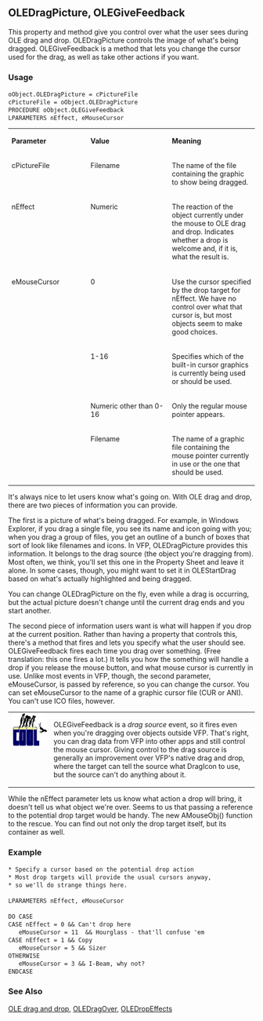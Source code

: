 ## OLEDragPicture, OLEGiveFeedback

This property and method give you control over what the user sees during OLE drag and drop. OLEDragPicture controls the image of what's being dragged. OLEGiveFeedback is a method that lets you change the cursor used for the drag, as well as take other actions if you want.

### Usage

```foxpro
oObject.OLEDragPicture = cPictureFile
cPictureFile = oObject.OLEDragPicture
PROCEDURE oObject.OLEGiveFeedback
LPARAMETERS nEffect, eMouseCursor
```
<table>
<tr>
  <td width="32%" valign="top">
  <p><b>Parameter</b></p>
  </td>
  <td width=23% valign=top>
  <p><b>Value</b></p>
  </td>
  <td width=45% valign=top>
  <p><b>Meaning</b></p>
  </td>
 </tr>
<tr>
  <td width="32%" valign="top">
  <p>cPictureFile</p>
  </td>
  <td width=23% valign=top>
  <p>Filename</p>
  </td>
  <td width=45% valign=top>
  <p>The name of the file containing the graphic to show being dragged.</p>
  </td>
 </tr>
<tr>
  <td width="32%" valign="top">
  <p>nEffect</p>
  </td>
  <td width=23% valign=top>
  <p>Numeric</p>
  </td>
  <td width=45% valign=top>
  <p>The reaction of the object currently under the mouse to OLE drag and drop. Indicates whether a drop is welcome and, if it is, what the result is.</p>
  </td>
 </tr>
<tr>
  <td width=32% rowspan=4 valign=top>
  <p>eMouseCursor</p>
  </td>
  <td width=23% valign=top>
  <p>0</p>
  </td>
  <td width=45% valign=top>
  <p>Use the cursor specified by the drop target for nEffect. We have no control over what that cursor is, but most objects seem to make good choices.</p>
  </td>
 </tr>
<tr>
  <td width=33% valign=top>
  <p>1-16</p>
  </td>
  <td width=67% valign=top>
  <p>Specifies which of the built-in cursor graphics is currently being used or should be used. </p>
  </td>
 </tr>
<tr>
  <td width=33% valign=top>
  <p>Numeric other than 0-16</p>
  </td>
  <td width=67% valign=top>
  <p>Only the regular mouse pointer appears.</p>
  </td>
 </tr>
<tr>
  <td width=33% valign=top>
  <p>Filename</p>
  </td>
  <td width=67% valign=top>
  <p>The name of a graphic file containing the mouse pointer currently in use or the one that should be used.</p>
  </td>
 </tr>
</table>

It's always nice to let users know what's going on. With OLE drag and drop, there are two pieces of information you can provide. 

The first is a picture of what's being dragged. For example, in Windows Explorer, if you drag a single file, you see its name and icon going with you; when you drag a group of files, you get an outline of a bunch of boxes that sort of look like filenames and icons. In VFP, OLEDragPicture provides this information. It belongs to the drag source (the object you're dragging from). Most often, we think, you'll set this one in the Property Sheet and leave it alone. In some cases, though, you might want to set it in OLEStartDrag based on what's actually highlighted and being dragged. 

You can change OLEDragPicture on the fly, even while a drag is occurring, but the actual picture doesn't change until the current drag ends and you start another.

The second piece of information users want is what will happen if you drop at the current position. Rather than having a property that controls this, there's a method that fires and lets you specify what the user should see. OLEGiveFeedback fires each time you drag over something. (Free translation: this one fires a lot.) It tells you how the something will handle a drop if you release the mouse button, and what mouse cursor is currently in use. Unlike most events in VFP, though, the second parameter, eMouseCursor, is passed by reference, so you can change the cursor. You can set eMouseCursor to the name of a graphic cursor file (CUR or ANI). You can't use ICO files, however. 

<table>
<tr>
  <td width="17%" valign="top">
<img width="114" height="67" src="cool.gif">
  </td>
  <td width=83%>
  <p>OLEGiveFeedback is a <i>drag source</i> event, so it fires even when you're dragging over objects outside VFP. That's right, you can drag data from VFP into other apps and still control the mouse cursor. Giving control to the drag source is generally an improvement over VFP's native drag and drop, where the target can tell the source what DragIcon to use, but the source can't do anything about it.</p>
  </td>
 </tr>
</table>

While the nEffect parameter lets us know what action a drop will bring, it doesn't tell us what object we're over. Seems to us that passing a reference to the potential drop target would be handy. The new AMouseObj() function to the rescue. You can find out not only the drop target itself, but its container as well.

### Example

```foxpro
* Specify a cursor based on the potential drop action
* Most drop targets will provide the usual cursors anyway,
* so we'll do strange things here.

LPARAMETERS nEffect, eMouseCursor

DO CASE
CASE nEffect = 0 && Can't drop here
   eMouseCursor = 11  && Hourglass - that'll confuse 'em
CASE nEffect = 1 && Copy
   eMouseCursor = 5 && Sizer
OTHERWISE
   eMouseCursor = 3 && I-Beam, why not?
ENDCASE
```
### See Also

[OLE drag and drop](s4g830.md), [OLEDragOver](s4g823.md), [OLEDropEffects](s4g827.md)